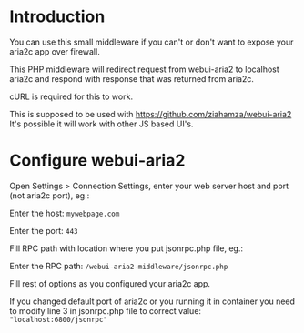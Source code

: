 # Introduction

You can use this small middleware if you can't or don't want to expose your aria2c app over firewall.

This PHP middleware will redirect request from webui-aria2 to localhost aria2c and respond with response that was returned from aria2c.

cURL is required for this to work.

This is supposed to be used with https://github.com/ziahamza/webui-aria2
It's possible it will work with other JS based UI's.

# Configure webui-aria2

Open Settings > Connection Settings, enter your web server host and port (not aria2c port), eg.:

Enter the host:
`mywebpage.com`

Enter the port:
`443`

Fill RPC path with location where you put jsonrpc.php file, eg.:

Enter the RPC path:
`/webui-aria2-middleware/jsonrpc.php`


Fill rest of options as you configured your aria2c app.

If you changed default port of aria2c or you running it in container you need to modify line 3 in jsonrpc.php file to correct value:
`"localhost:6800/jsonrpc"`
